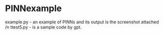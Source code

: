 # PINNexample

example.py - an example of PINNs and its output is the screenshot attached /n
ttest5.py - is a sample code by gpt.

